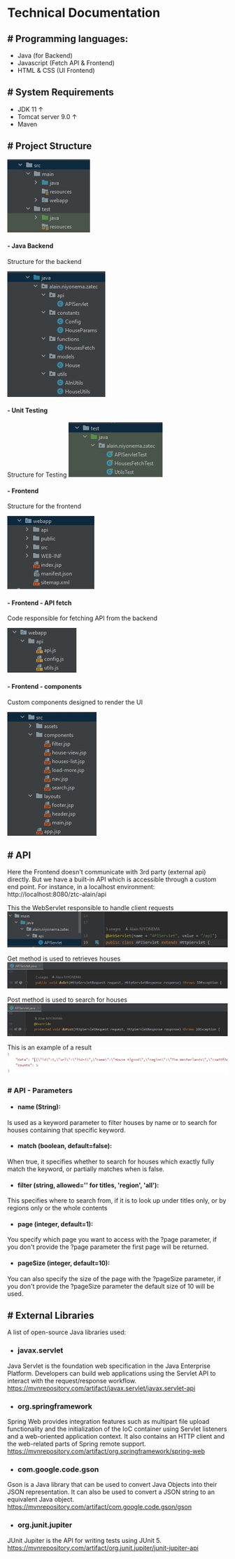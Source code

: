 # Technical Documentation

## # Programming languages:
* Java (for Backend)
* Javascript (Fetch API & Frontend)
* HTML & CSS (UI Frontend)


## # System Requirements
* JDK 11 ↑
* Tomcat server 9.0 ↑
* Maven


## # Project Structure
![](/docs/screenshots/structure-1.jpg)


#### - Java Backend
Structure for the backend

![](/docs/screenshots/structure-2.jpg)


#### - Unit Testing
Structure for Testing
![](/docs/screenshots/structure-3.jpg)


#### - Frontend
Structure for the frontend

![](/docs/screenshots/structure-4.jpg)


#### - Frontend - API fetch
Code responsible for fetching API from the backend

![](/docs/screenshots/structure-5.jpg)


#### - Frontend - components
Custom components designed to render the UI

![](/docs/screenshots/structure-6.jpg)


## # API

Here the Frontend doesn't communicate with 3rd party (external api) directly.
But we have a built-in API which is accessible through a custom end point.
For instance, in a localhost environment: http://localhost:8080/ztc-alain/api

This the WebServlet responsible to handle client requests
![](/docs/screenshots/structure-7.jpg)

Get method is used to retrieves houses
![](/docs/screenshots/structure-8.jpg)

Post method is used to search for houses
![](/docs/screenshots/structure-9.jpg)

This is an example of a result
![](/docs/screenshots/response-1.jpg)

### # API - Parameters
* #### name (String):
Is used as a keyword parameter to filter houses by name or to search for houses containing that specific keyword.

* #### match (boolean, default=false):
When true, it specifies whether to search for houses which exactly fully match the keyword, or partially matches when is false.

* #### filter (string, allowed='' for titles, 'region', 'all'):
This specifies where to search from, if it is to look up under titles only, or by regions only or the whole contents

* #### page (integer, default=1):
You specify which page you want to access with the ?page parameter, if you don't provide the ?page parameter the first page will be returned.

* #### pageSize (integer, default=10):
You can also specify the size of the page with the ?pageSize parameter, if you don't provide the ?pageSize parameter the default size of 10 will be used.


## # External Libraries
A list of open-source Java libraries used:
* ### javax.servlet
Java Servlet is the foundation web specification in the Java Enterprise Platform. Developers can build web applications using the Servlet API to interact with the request/response workflow.
https://mvnrepository.com/artifact/javax.servlet/javax.servlet-api

* ### org.springframework
Spring Web provides integration features such as multipart file upload functionality and the initialization of the IoC container using Servlet listeners and a web-oriented application context. It also contains an HTTP client and the web-related parts of Spring remote support.
https://mvnrepository.com/artifact/org.springframework/spring-web

* ### com.google.code.gson
Gson is a Java library that can be used to convert Java Objects into their JSON representation. It can also be used to convert a JSON string to an equivalent Java object.
https://mvnrepository.com/artifact/com.google.code.gson/gson

* ### org.junit.jupiter
JUnit Jupiter is the API for writing tests using JUnit 5.
https://mvnrepository.com/artifact/org.junit.jupiter/junit-jupiter-api
